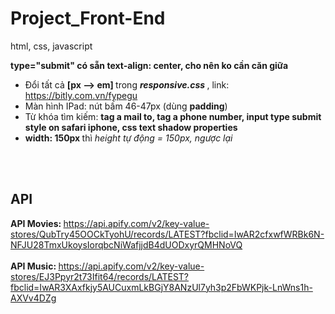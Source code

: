 # Project_Front-End
html, css, javascript

<b> type="submit" có sẵn text-align: center, cho nên ko cần căn giữa </b>
<br>
* Đổi tất cả <b>[px --> em] </b> trong <b><i> responsive.css </i></b>, link: https://bitly.com.vn/fypegu
* Màn hình IPad: nút bấm 46-47px (dùng <b>padding</b>)
* Từ khóa tìm kiếm: <b>tag a mail to, tag a phone number, input type submit style on safari iphone, css text shadow properties</b>
* <b> width: 150px </b> thì <i>height tự động = 150px, ngược lại</i> 


<br><br> <b> <h2> API </b></h2>

<b> API Movies: </b> https://api.apify.com/v2/key-value-stores/QubTry45OOCkTyohU/records/LATEST?fbclid=IwAR2cfxwfWRBk6N-NFJU28TmxUkoysIorqbcNiWafjjdB4dUODxyrQMHNoVQ
<br><br> <b> API Music: </b> https://api.apify.com/v2/key-value-stores/EJ3Ppyr2t73Ifit64/records/LATEST?fbclid=IwAR3XAxfkjy5AUCuxmLkBGjY8ANzUl7yh3p2FbWKPjk-LnWns1h-AXVv4DZg
